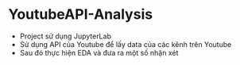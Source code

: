 # YoutubeAPI-Analysis
- Project sử dụng JupyterLab
- Sử dụng API của Youtube để lấy data của các kênh trên Youtube
- Sau đó thực hiện EDA và đưa ra một số nhận xét
